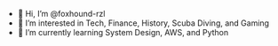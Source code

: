 - 👋 Hi, I’m @foxhound-rzl
- 👀 I’m interested in Tech, Finance, History, Scuba Diving, and Gaming
- 🌱 I’m currently learning System Design, AWS, and Python

<!---
foxhound-rzl/foxhound-rzl is a ✨ special ✨ repository because its `README.md` (this file) appears on your GitHub profile.
You can click the Preview link to take a look at your changes.
--->
